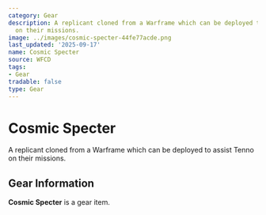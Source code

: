 ```yaml
---
category: Gear
description: A replicant cloned from a Warframe which can be deployed to assist Tenno
  on their missions.
image: ../images/cosmic-specter-44fe77acde.png
last_updated: '2025-09-17'
name: Cosmic Specter
source: WFCD
tags:
- Gear
tradable: false
type: Gear
---
```


# Cosmic Specter

A replicant cloned from a Warframe which can be deployed to assist Tenno on their missions.

## Gear Information

**Cosmic Specter** is a gear item.

